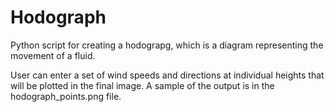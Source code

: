 # Hodograph

Python script for creating a hodograpg, which is a diagram representing the movement of a fluid. 

User can enter a set of wind speeds and directions at individual heights that will be plotted in the final image. A sample of the output is in the hodograph_points.png file.
